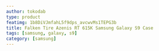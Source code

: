 ```yaml
---
author: tokodab
type: product
featimg: 1b8DiVJmfahL5f9dps_avcwvMs1TEPG3b
title: Falken Tire Azenis RT 615K Samsung Galaxy S9 Case
tags: [samsung, galaxy, s9]
category: [samsung]
---
```

